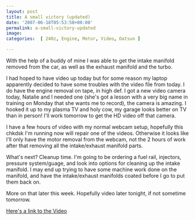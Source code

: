 ```yaml
---
layout: post
title: A small victory (updated)
date: '2007-06-18T05:53:58+00:00'
permalink: a-small-victory-updated
image: 
categories:  [ 240z, Engine, Motor, Video, Datsun ]

---
```


With the help of a buddy of mine I was able to get the intake manifold removed from the car, as well as the exhaust manifold and the turbo.

I had hoped to have video up today but for some reason my laptop apparently decided to have some troubles with the video file from today. I do have the engine removal on tape, in high def. I got a new video camera today, Natalie and I needed one (she's got a lesson with a very big name in training on Monday that she wants me to record), the camera is amazing. I hooked it up to my plasma TV and holy cow, my garage looks better on TV than in person! I'll work tomorrow to get the HD video off that camera.

I have a few hours of video with my normal webcam setup, hopefully this chkdsk I'm running now will repair one of the videos. Otherwise it looks like I'll only have the motor removal from the webcam, not the 2 hours of work after that removing all the intake/exhaust manifold parts.

What's next? Cleanup time. I'm going to be ordering a fuel rail, injectors, pressure system/guage, and look into options for cleaning up the intake manifold. I may end up trying to have some machine work done on the manifold, and have the intake/exhaust manifolds coated before I go to put them back on.

More on that later this week. Hopefully video later tonight, if not sometime tomorrow.

[Here's a link to the Video](/engine-removal-video-1-of-2)

